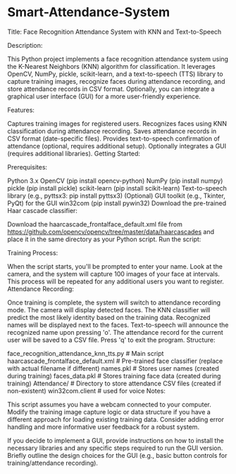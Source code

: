 # Smart-Attendance-System



Title: Face Recognition Attendance System with KNN and Text-to-Speech 

Description:

This Python project implements a face recognition attendance system using the K-Nearest Neighbors (KNN) algorithm for classification.
It leverages OpenCV, NumPy, pickle, scikit-learn, and a text-to-speech (TTS) library to capture training images, recognize faces during attendance recording, and store attendance records in CSV format. Optionally, you can integrate a graphical user interface (GUI) for a more user-friendly experience.

Features:

Captures training images for registered users.
Recognizes faces using KNN classification during attendance recording.
Saves attendance records in CSV format (date-specific files).
Provides text-to-speech confirmation of attendance (optional, requires additional setup).
Optionally integrates a GUI (requires additional libraries).
Getting Started:

Prerequisites:

Python 3.x
OpenCV (pip install opencv-python)
NumPy (pip install numpy)
pickle (pip install pickle)
scikit-learn (pip install scikit-learn)
Text-to-speech library (e.g., pyttsx3: pip install pyttsx3)
(Optional) GUI toolkit (e.g., Tkinter, PyQt) for the GUI
win32com (pip install pywin32)
Download the pre-trained Haar cascade classifier:

Download the haarcascade_frontalface_default.xml file from https://github.com/opencv/opencv/tree/master/data/haarcascades and place it in the same directory as your Python script.
Run the script:

Training Process:

When the script starts, you'll be prompted to enter your name.
Look at the camera, and the system will capture 100 images of your face at intervals.
This process will be repeated for any additional users you want to register.
Attendance Recording:

Once training is complete, the system will switch to attendance recording mode.
The camera will display detected faces.
The KNN classifier will predict the most likely identity based on the training data.
Recognized names will be displayed next to the faces.
Text-to-speech will announce the recognized name upon pressing 'o'.
The attendance record for the current user will be saved to a CSV file.
Press 'q' to exit the program.
Structure:

face_recognition_attendance_knn_tts.py  # Main script
haarcascade_frontalface_default.xml  # Pre-trained face classifier (replace with actual filename if different)
names.pkl  # Stores user names (created during training)
faces_data.pkl  # Stores training face data (created during training)
Attendance/  # Directory to store attendance CSV files (created if non-existent)
win32com.client # used for voice 
Notes:

This script assumes you have a webcam connected to your computer.
Modify the training image capture logic or data structure if you have a different approach for loading existing training data.
Consider adding error handling and more informative user feedback for a robust system.


If you decide to implement a GUI, provide instructions on how to install the necessary libraries and any specific steps required to run the GUI version.
Briefly outline the design choices for the GUI (e.g., basic button controls for training/attendance recording).
